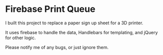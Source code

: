 # Firebase Print Queue

I built this project to replace a paper sign up sheet for a 3D printer.

It uses firebase to handle the data, Handlebars for templating, and jQuery for other logic.

Please notify me of any bugs, or just ignore them.
